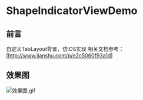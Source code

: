 # ShapeIndicatorViewDemo

## 前言
自定义TabLayout背景，仿iOS实现
相关文档参考：[http://www.jianshu.com/p/e2c5060f93a1d]

## 效果图

![效果图.gif](http://upload-images.jianshu.io/upload_images/1895495-2de6f967c3405ce5.gif?imageMogr2/auto-orient/strip)
